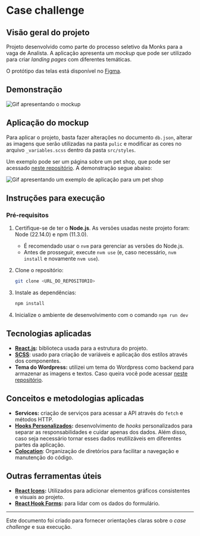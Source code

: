 # Case challenge

## Visão geral do projeto

Projeto desenvolvido como parte do processo seletivo da Monks para a vaga de Analista.  A aplicação apresenta um *mockup* que pode ser utilizado para criar *landing pages* com diferentes temáticas.

O protótipo das telas está disponível no [Figma](https://www.figma.com/design/D6mY5cesOzFnNdwhR6xST8/Psel-Desenvolvimento-2025--Copy-?node-id=8-75&t=RbZqPbUPPgmrNCbh-0).

## Demonstração

![Gif apresentando o mockup](./assets/gif-mockup.gif)

## Aplicação do mockup

Para aplicar o projeto, basta fazer alterações no documento `db.json`, alterar as imagens que serão utilizadas na pasta `pulic` e modificar as cores no arquivo `_variables.scss` dentro da pasta `src/styles`.

Um exemplo pode ser um página sobre um pet shop, que pode ser acessado [neste repositório](https://github.com/RodrigoHarder/psel-monks-analista-rodrigo-harder/tree/example_petshop). A demonstração segue abaixo:

![Gif apresentando um exemplo de aplicação para um pet shop](./assets/gif-petshop.gif)

## Instruções para execução

### **Pré-requisitos**
1. Certifique-se de ter o **Node.js**. As versões usadas neste projeto foram: Node (22.14.0) e npm (11.3.0).
   - É recomendado usar o `nvm` para gerenciar as versões do Node.js.
   - Antes de prosseguir, execute `nvm use` (e, caso necessário, `nvm install` e novamente `nvm use`).

2. Clone o repositório:
   ```bash
   git clone <URL_DO_REPOSITORIO>
   ```

3. Instale as dependências:
   ```bash
   npm install
   ```

4. Inicialize o ambiente de desenvolvimento com o comando `npm run dev`

## Tecnologias aplicadas

- **[React.js](https://react.dev/):** biblioteca usada para a estrutura do projeto.
- **[SCSS](https://sass-lang.com/)**: usado para criação de variáveis e aplicação dos estilos através dos componentes.
- **Tema do Wordpress:** utilizei um tema do Wordpress como backend para armazenar as imagens e textos. Caso queira você pode acessar [neste repositório](https://github.com/RodrigoHarder/backend-psel-monks-analista-rodrigo-harder.git).

## Conceitos e metodologias aplicadas

- **Services:** criação de serviços para acessar a API através do `fetch` e métodos HTTP.
- **[Hooks Personalizados](https://marcosviniciosneves.medium.com/react-dominando-custom-hooks-e-otimizando-a-reutiliza%C3%A7%C3%A3o-de-l%C3%B3gica-d592ce422fc1):** desenvolvimento de *hooks* personalizados para separar as responsabilidades e cuidar apenas dos dados. Além disso, caso seja necessário tornar esses dados reutilizáveis em diferentes partes da aplicação. 
- **[Colocation](https://kentcdodds.com/blog/colocation)**: Organização de diretórios para facilitar a navegação e manutenção do código.

## Outras ferramentas úteis

- **[React Icons](https://react-icons.github.io/react-icons/):** Utilizados para adicionar elementos gráficos consistentes e visuais ao projeto.
- **[React Hook Forms](https://react-hook-form.com/):** para lidar com os dados do formulário.

---

Este documento foi criado para fornecer orientações claras sobre o *case challenge* e sua execução.